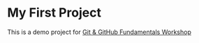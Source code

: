 # My First Project

This is a demo project for [Git & GitHub Fundamentals Workshop](https://www.metadevgirl.com/git-and-github-fundamentals/)